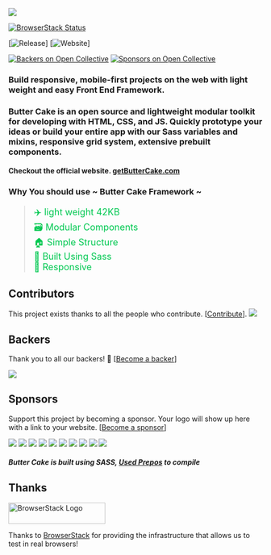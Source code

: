 [![](https://getbuttercake.com/assets/images/banner.jpg)](#banner)

[![BrowserStack Status](https://www.browserstack.com/automate/badge.svg?badge_key=himasrafeek1:TTiAhLKzB4zVJ7dpmHby)](https://www.browserstack.com/automate/public-build/himasrafeek1:TTiAhLKzB4zVJ7dpmHby)

[![Release](https://img.shields.io/github/release/himasrafeek/butterCake.svg)]
[![Website](https://img.shields.io/website/https/getbuttercake.com.svg)]


[![Backers on Open Collective](https://opencollective.com/butterCake/backers/badge.svg)](#backers)
[![Sponsors on Open Collective](https://opencollective.com/butterCake/sponsors/badge.svg)](#sponsors) 

### Build responsive, mobile-first projects on the web with light weight and easy Front End Framework. 
### Butter Cake is an open source and lightweight modular toolkit for developing with HTML, CSS, and JS. Quickly prototype your ideas or build your entire app with our Sass variables and mixins, responsive grid system, extensive prebuilt components.


#### Checkout the official website. [getButterCake.com](https://getbuttercake.com/?ref=readme)


### Why You  should use ~ Butter Cake Framework ~
<blockquote style="color: #00C851; font-size: 18px;">

 ✈️ light weight 42KB\
 🗃 Modular Components\
 🏠 Simple Structure\
 📜 Built Using Sass\
 📲 Responsive

</blockquote>

## Contributors

This project exists thanks to all the people who contribute. [[Contribute](CONTRIBUTING.md)].
<a href="https://github.com/HimasRafeek/butterCake/graphs/contributors"><img src="https://opencollective.com/butterCake/contributors.svg?width=890&button=false" /></a>



## Backers

Thank you to all our backers! 🙏 [[Become a backer](https://opencollective.com/butterCake#backer)]

<a href="https://opencollective.com/butterCake#backers" target="_blank"><img src="https://opencollective.com/butterCake/backers.svg?width=890"></a>


## Sponsors

Support this project by becoming a sponsor. Your logo will show up here with a link to your website. [[Become a sponsor](https://opencollective.com/butterCake#sponsor)]

<a href="https://opencollective.com/butterCake/sponsor/0/website" target="_blank"><img src="https://opencollective.com/butterCake/sponsor/0/avatar.svg"></a>
<a href="https://opencollective.com/butterCake/sponsor/1/website" target="_blank"><img src="https://opencollective.com/butterCake/sponsor/1/avatar.svg"></a>
<a href="https://opencollective.com/butterCake/sponsor/2/website" target="_blank"><img src="https://opencollective.com/butterCake/sponsor/2/avatar.svg"></a>
<a href="https://opencollective.com/butterCake/sponsor/3/website" target="_blank"><img src="https://opencollective.com/butterCake/sponsor/3/avatar.svg"></a>
<a href="https://opencollective.com/butterCake/sponsor/4/website" target="_blank"><img src="https://opencollective.com/butterCake/sponsor/4/avatar.svg"></a>
<a href="https://opencollective.com/butterCake/sponsor/5/website" target="_blank"><img src="https://opencollective.com/butterCake/sponsor/5/avatar.svg"></a>
<a href="https://opencollective.com/butterCake/sponsor/6/website" target="_blank"><img src="https://opencollective.com/butterCake/sponsor/6/avatar.svg"></a>
<a href="https://opencollective.com/butterCake/sponsor/7/website" target="_blank"><img src="https://opencollective.com/butterCake/sponsor/7/avatar.svg"></a>
<a href="https://opencollective.com/butterCake/sponsor/8/website" target="_blank"><img src="https://opencollective.com/butterCake/sponsor/8/avatar.svg"></a>
<a href="https://opencollective.com/butterCake/sponsor/9/website" target="_blank"><img src="https://opencollective.com/butterCake/sponsor/9/avatar.svg"></a>

##### Butter Cake is built using SASS, [Used Prepos](https://prepros.io/) to compile

## Thanks

<a href="https://www.browserstack.com/">
  <img src="https://live.browserstack.com/images/opensource/browserstack-logo.svg" alt="BrowserStack Logo" width="192" height="42">
</a>

Thanks to [BrowserStack](https://www.browserstack.com/) for providing the infrastructure that allows us to test in real browsers!

